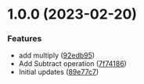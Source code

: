 # 1.0.0 (2023-02-20)


### Features

* add multiply ([92edb95](https://github.com/Architected/semantic-nuget-package/commit/92edb95e4cc8e012ed9d62b3e631644f8f1d23b5))
* Add Subtract operation ([7f74186](https://github.com/Architected/semantic-nuget-package/commit/7f741869a1d414b6eb8d990919a03275620eabba))
* Initial updates ([89e77c7](https://github.com/Architected/semantic-nuget-package/commit/89e77c75efaf3cfbc7ac6c9ac74018927ee7f564))
